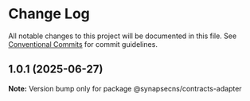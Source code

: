 # Change Log

All notable changes to this project will be documented in this file.
See [Conventional Commits](https://conventionalcommits.org) for commit guidelines.

## 1.0.1 (2025-06-27)

**Note:** Version bump only for package @synapsecns/contracts-adapter
